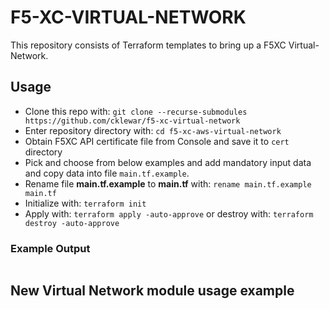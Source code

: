 # F5-XC-VIRTUAL-NETWORK

This repository consists of Terraform templates to bring up a F5XC Virtual-Network.

## Usage

- Clone this repo with: `git clone --recurse-submodules https://github.com/cklewar/f5-xc-virtual-network`
- Enter repository directory with: `cd f5-xc-aws-virtual-network`
- Obtain F5XC API certificate file from Console and save it to `cert` directory
- Pick and choose from below examples and add mandatory input data and copy data into file `main.tf.example`.
- Rename file __main.tf.example__ to __main.tf__ with: `rename main.tf.example main.tf`
- Initialize with: `terraform init`
- Apply with: `terraform apply -auto-approve` or destroy with: `terraform destroy -auto-approve`

### Example Output

```bash

```

## New Virtual Network module usage example

```hcl

```


